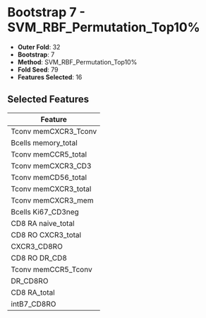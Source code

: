 # Bootstrap 7 - SVM_RBF_Permutation_Top10%

- **Outer Fold**: 32
- **Bootstrap**: 7
- **Method**: SVM_RBF_Permutation_Top10%
- **Fold Seed**: 79
- **Features Selected**: 16

## Selected Features

| Feature |
|---------|
| Tconv memCXCR3_Tconv |
| Bcells memory_total |
| Tconv memCCR5_total |
| Tconv memCXCR3_CD3 |
| Tconv memCD56_total |
| Tconv memCXCR3_total |
| Tconv memCXCR3_mem |
| Bcells Ki67_CD3neg |
| CD8 RA naive_total |
| CD8 RO CXCR3_total |
| CXCR3_CD8RO |
| CD8 RO DR_CD8 |
| Tconv memCCR5_Tconv |
| DR_CD8RO |
| CD8 RA_total |
| intB7_CD8RO |

